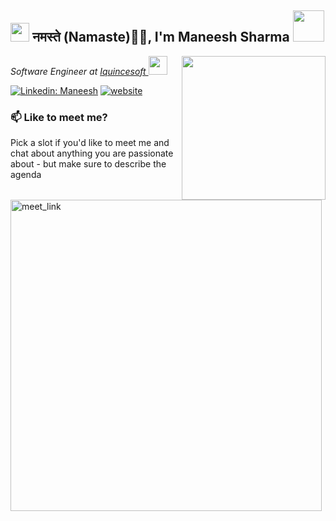 
<h2>
	<img src="https://emojis.slackmojis.com/emojis/images/1531849430/4246/blob-sunglasses.gif?1531849430" width="30"/>
	नमस्ते (Namaste)🙏🏻, I'm Maneesh Sharma 
	<img src="https://media.giphy.com/media/12oufCB0MyZ1Go/giphy.gif" width="50"></h2>
<img align='right' src="https://media.giphy.com/media/VTtANKl0beDFQRLDTh/giphy.gif" width="230">

<p><em>Software Engineer at <a href="https://www.iquincesoft.com">Iquincesoft
</a><img src="https://media.giphy.com/media/WUlplcMpOCEmTGBtBW/giphy.gif" width="30"> 
  
</em></p>

[![Linkedin: Maneesh](https://img.shields.io/badge/-Maneesh-blue?style=flat-square&logo=Linkedin&logoColor=white&link=https://www.linkedin.com/in/codewilla/)](https://www.linkedin.com/in/codewilla/)
[![website](https://img.shields.io/badge/Website-46a2f1.svg?&style=flat-square&logo=Google-Chrome&logoColor=white&link=https://maneesh-code.github.io/portfolio/)](https://maneesh-code.github.io/portfolio/)

### 📫 Like to meet me?

Pick a slot if you'd like to meet me and chat about anything you are passionate about - but make sure to describe the agenda

<a href="https://calendly.com/maneeshsharma881/30min" target="_blank"><img width="498" alt="meet_link" src="https://user-images.githubusercontent.com/15426564/144297439-f530f383-e73e-41e0-9914-a9b7d3f432e5.png"></a>
